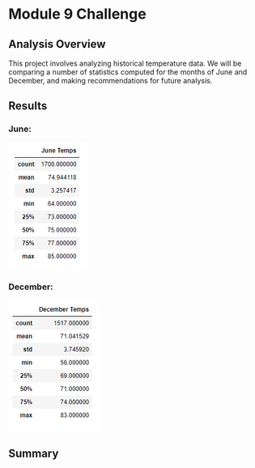 # Module 9 Challenge

## Analysis Overview
This project involves analyzing historical temperature data. We will be comparing a number of statistics computed for the months of June and December, and making recommendations for future analysis.

## Results

### June:
![June Temps](https://github.com/noble190/surfs_up/blob/main/Resources/juneTemps.png)

### December:
![December Temps](https://github.com/noble190/surfs_up/blob/main/Resources/decemberTemps.png)

## Summary
